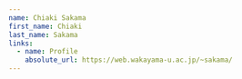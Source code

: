 ```yaml
---
name: Chiaki Sakama
first_name: Chiaki
last_name: Sakama
links:
  - name: Profile
    absolute_url: https://web.wakayama-u.ac.jp/~sakama/
---
```

